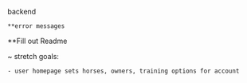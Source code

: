 backend

    **error messages

**Fill out Readme

~ stretch goals:

    - user homepage sets horses, owners, training options for account
